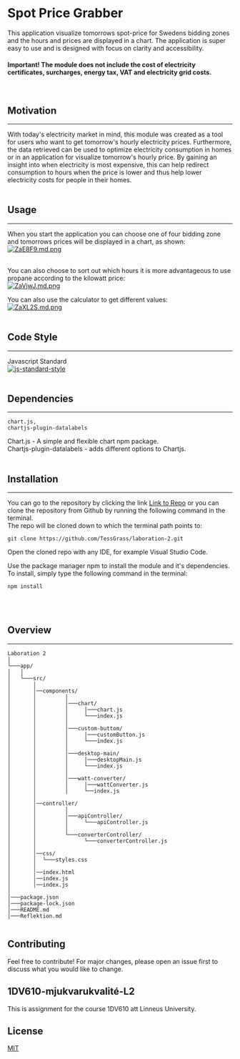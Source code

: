 # **Spot Price Grabber**

This application visualize tomorrows spot-price for Swedens bidding zones and the hours and prices are displayed in a chart. The application is super easy to use and is designed with focus on clarity and accessibility.
#### Important! The module does not include the cost of electricity certificates, surcharges, energy tax, VAT and electricity grid costs.
<br>

## **Motivation**
---
With today's electricity market in mind, this module was created as a tool for users who want to get tomorrow's hourly electricity prices. Furthermore, the data retrieved can be used to optimize electricity consumption in homes or in an application for visualize tomorrow's hourly price. By gaining an insight into when electricity is most expensive, this can help redirect consumption to hours when the price is lower and thus help lower electricity costs for people in their homes.
<br><br>

## **Usage**
---
When you start the application you can choose one of four bidding zone and tomorrows prices will be displayed in a chart, as shown:<br>
[![ZaE8F9.md.png](https://iili.io/ZaE8F9.md.png)](https://freeimage.host/i/ZaE8F9)<br><br>

You can also choose to sort out which hours it is more advantageous to use propane according to the kilowatt price:<br>
[![ZaVjwJ.md.png](https://iili.io/ZaVjwJ.md.png)](https://freeimage.host/i/ZaVjwJ)

You can also use the calculator to get different values:<br>
[![ZaXL2S.md.png](https://iili.io/ZaXL2S.md.png)](https://freeimage.host/i/ZaXL2S)
<br><br>

## **Code Style**
---
Javascript Standard<br>
[![js-standard-style](https://img.shields.io/badge/code%20style-standard-brightgreen.svg)](http://standardjs.com)
<br><br>

## **Dependencies**
---
```
chart.js,
chartjs-plugin-datalabels

```
 Chart.js - A simple and flexible chart npm package.<br>
 Chartjs-plugin-datalabels - adds different options to Chartjs.
<br><br>

## **Installation**
---
You can go to the repository by clicking the link [Link to Repo](https://github.com/TessGrass/laboration-2.git)
or you can clone the repository from Github by running the following command in the terminal.<br>The repo will be cloned down to which the terminal path points to:

 ```
 git clone https://github.com/TessGrass/laboration-2.git
 ```

Open the cloned repo with any IDE, for example Visual Studio Code.

Use the package manager npm to install the module and it's dependencies. To install, simply type the following command in the terminal:
```bash
npm install
```
<br><br>

## **Overview**
---

```
Laboration 2  
│
└───app/
│   │
│   └───src/
│       │
│       │──components/
│       │         │
│       │         │───chart/
│       │         │     │───chart.js
│       │         │     └───index.js
│       │         │
│       │         │───custom-buttom/
│       │         │     │───customButton.js
│       │         │     └───index.js
│       │         │
│       │         │───desktop-main/
│       │         │     │───desktopMain.js
│       │         │     └───index.js
│       │         │
│       │         │───watt-converter/
│       │         │     │───wattConverter.js
│       │         │     └──index.js
│       │ 
│       │──controller/
│       │         │
│       │         │───apiController/
│       │         │     └───apiController.js
│       │         │
│       │         └───converterController/
│       │               └───converterController.js
│       │         
│       │──css/
│       │  └───styles.css
│       │ 
│       │──index.html
│       │──index.js
│       │──index.js
│
│───package.json
│───package-lock.json
│───README.md
│───Reflektion.md


```

## Contributing
Feel free to contribute! For major changes, please open an issue first to discuss what you would like to change.

## 1DV610-mjukvarukvalité-L2
This is assignment for the course 1DV610 att Linneus University.

## License
[MIT](https://choosealicense.com/licenses/mit/)
